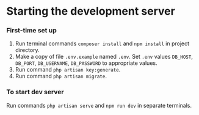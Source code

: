 # Starting the development server
### First-time set up
1. Run terminal commands `composer install` and `npm install` in project directory.
2. Make a copy of file `.env.example` named `.env`. Set `.env` values `DB_HOST`, `DB_PORT`, `DB_USERNAME`, `DB_PASSWORD` to appropriate values.
3. Run command `php artisan key:generate`.
4. Run command `php artisan migrate`.

### To start dev server
Run commands `php artisan serve` and `npm run dev` in separate terminals.